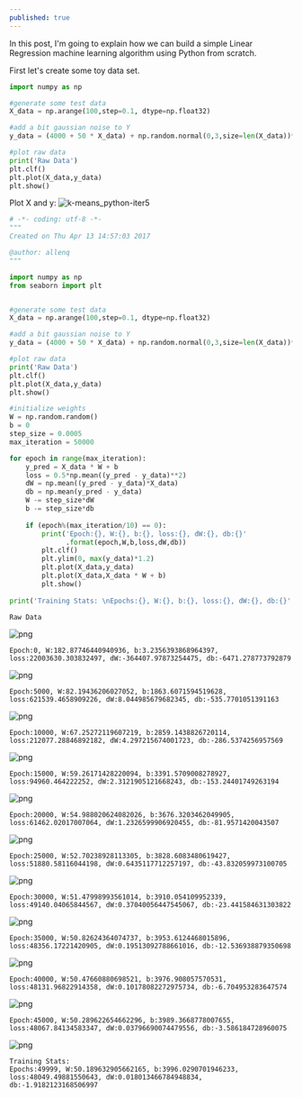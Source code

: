 ```yaml
---
published: true
---
```


In this post, I'm going to explain how we can build a simple Linear Regression machine learning algorithm using Python from scratch. 

First let's create some toy data set.
```python
import numpy as np

#generate some test data
X_data = np.arange(100,step=0.1, dtype=np.float32)

#add a bit gaussian noise to Y
y_data = (4000 + 50 * X_data) + np.random.normal(0,3,size=len(X_data))*100

#plot raw data
print('Raw Data')
plt.clf()
plt.plot(X_data,y_data)
plt.show()
```
Plot X and y:
![k-means_python-iter5]({{site.baseurl}}/images/lr/output_0_1.png)



```python
# -*- coding: utf-8 -*-
"""
Created on Thu Apr 13 14:57:03 2017

@author: allenq
"""

import numpy as np
from seaborn import plt


#generate some test data
X_data = np.arange(100,step=0.1, dtype=np.float32)

#add a bit gaussian noise to Y
y_data = (4000 + 50 * X_data) + np.random.normal(0,3,size=len(X_data))*100

#plot raw data
print('Raw Data')
plt.clf()
plt.plot(X_data,y_data)
plt.show()

#initialize weights
W = np.random.random()
b = 0
step_size = 0.0005
max_iteration = 50000

for epoch in range(max_iteration):    
    y_pred = X_data * W + b
    loss = 0.5*np.mean((y_pred - y_data)**2)  
    dW = np.mean((y_pred - y_data)*X_data)
    db = np.mean(y_pred - y_data)    
    W -= step_size*dW
    b -= step_size*db    
    
    if (epoch%(max_iteration/10) == 0):
        print('Epoch:{}, W:{}, b:{}, loss:{}, dW:{}, db:{}'
              .format(epoch,W,b,loss,dW,db))
        plt.clf()
        plt.ylim(0, max(y_data)*1.2)
        plt.plot(X_data,y_data)
        plt.plot(X_data,X_data * W + b)
        plt.show()
        
print('Training Stats: \nEpochs:{}, W:{}, b:{}, loss:{}, dW:{}, db:{}'.format(epoch,W,b,loss,dW,db))
```

    Raw Data
    


![png]({{site.baseurl}}/images/lr/output_0_1.png)


    Epoch:0, W:182.87746440940936, b:3.2356393868964397, loss:22003630.303832497, dW:-364407.97873254475, db:-6471.278773792879
    


![png]({{site.baseurl}}/images/lr/output_0_3.png)


    Epoch:5000, W:82.19436206027052, b:1863.6071594519628, loss:621539.4658909226, dW:8.044985679682345, db:-535.7701051391163
    


![png]({{site.baseurl}}/images/lr/output_0_5.png)


    Epoch:10000, W:67.25272119607219, b:2859.1438826720114, loss:212077.28846892182, dW:4.297215674001723, db:-286.5374256957569
    


![png]({{site.baseurl}}/images/lr/output_0_7.png)


    Epoch:15000, W:59.26171428220094, b:3391.5709008278927, loss:94960.464222252, dW:2.3121905121668243, db:-153.24401749263194
    


![png]({{site.baseurl}}/images/lr/output_0_9.png)


    Epoch:20000, W:54.988020624082026, b:3676.3203462049905, loss:61462.02017007064, dW:1.2326599906920455, db:-81.9571420043507
    


![png]({{site.baseurl}}/images/lr/output_0_11.png)


    Epoch:25000, W:52.70238928113305, b:3828.6083480619427, loss:51880.58116044198, dW:0.6435117712257197, db:-43.832059973100705
    


![png]({{site.baseurl}}/images/lr/output_0_13.png)


    Epoch:30000, W:51.47998993561014, b:3910.054109952339, loss:49140.04065844567, dW:0.37040056447545067, db:-23.441584631303822
    


![png]({{site.baseurl}}/images/lr/output_0_15.png)


    Epoch:35000, W:50.82624364074737, b:3953.6124468015896, loss:48356.17221420905, dW:0.19513092788661016, db:-12.536938879350698
    


![png]({{site.baseurl}}/images/lr/output_0_17.png)


    Epoch:40000, W:50.47660880698521, b:3976.908057570531, loss:48131.96822914358, dW:0.10178082272975734, db:-6.704953283647574
    


![png]({{site.baseurl}}/images/lr/output_0_19.png)


    Epoch:45000, W:50.289622654662296, b:3989.3668778007655, loss:48067.84134583347, dW:0.03796690074479556, db:-3.586184728960075
    


![png]({{site.baseurl}}/images/lr/output_0_21.png)


    Training Stats: 
    Epochs:49999, W:50.189632905662165, b:3996.0290701946233, loss:48049.49881550643, dW:0.018013466784948834, db:-1.9182123168506997
    


```python

```
